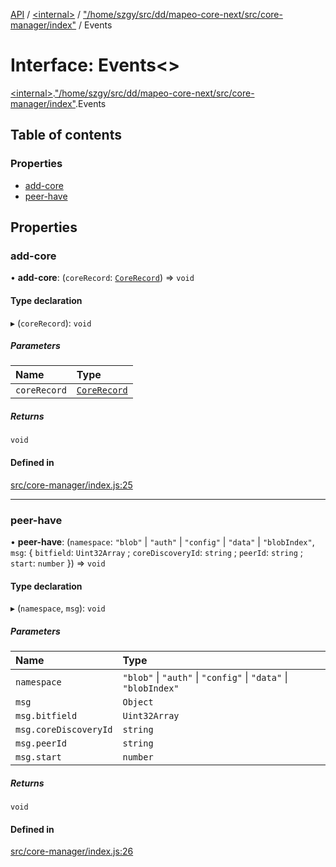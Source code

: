 [API](../README.md) / [\<internal\>](../modules/internal_.md) / ["/home/szgy/src/dd/mapeo-core-next/src/core-manager/index"](../modules/internal_.__home_szgy_src_dd_mapeo_core_next_src_core_manager_index_.md) / Events

# Interface: Events\<\>

[\<internal\>](../modules/internal_.md).["/home/szgy/src/dd/mapeo-core-next/src/core-manager/index"](../modules/internal_.__home_szgy_src_dd_mapeo_core_next_src_core_manager_index_.md).Events

## Table of contents

### Properties

- [add-core](internal_.__home_szgy_src_dd_mapeo_core_next_src_core_manager_index_.Events.md#add-core)
- [peer-have](internal_.__home_szgy_src_dd_mapeo_core_next_src_core_manager_index_.Events.md#peer-have)

## Properties

### add-core

• **add-core**: (`coreRecord`: [`CoreRecord`](../modules/internal_.md#corerecord)) => `void`

#### Type declaration

▸ (`coreRecord`): `void`

##### Parameters

| Name | Type |
| :------ | :------ |
| `coreRecord` | [`CoreRecord`](../modules/internal_.md#corerecord) |

##### Returns

`void`

#### Defined in

[src/core-manager/index.js:25](https://github.com/digidem/mapeo-core-next/blob/315dc9781d8d2f74f17b1fd651a3ae81272b7fac/src/core-manager/index.js#L25)

___

### peer-have

• **peer-have**: (`namespace`: ``"blob"`` \| ``"auth"`` \| ``"config"`` \| ``"data"`` \| ``"blobIndex"``, `msg`: \{ `bitfield`: `Uint32Array` ; `coreDiscoveryId`: `string` ; `peerId`: `string` ; `start`: `number`  }) => `void`

#### Type declaration

▸ (`namespace`, `msg`): `void`

##### Parameters

| Name | Type |
| :------ | :------ |
| `namespace` | ``"blob"`` \| ``"auth"`` \| ``"config"`` \| ``"data"`` \| ``"blobIndex"`` |
| `msg` | `Object` |
| `msg.bitfield` | `Uint32Array` |
| `msg.coreDiscoveryId` | `string` |
| `msg.peerId` | `string` |
| `msg.start` | `number` |

##### Returns

`void`

#### Defined in

[src/core-manager/index.js:26](https://github.com/digidem/mapeo-core-next/blob/315dc9781d8d2f74f17b1fd651a3ae81272b7fac/src/core-manager/index.js#L26)
